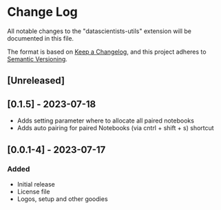 # Change Log

All notable changes to the "datascientists-utils" extension will be documented in this file.

The format is based on [Keep a Changelog](https://keepachangelog.com/en/1.0.0/),
and this project adheres to [Semantic Versioning](https://semver.org/spec/v2.0.0.html).

## [Unreleased]

## [0.1.5]  - 2023-07-18
 - Adds setting parameter where to allocate all paired notebooks
 - Adds auto pairing for paired Notebooks (via cntrl + shift + s) shortcut

## [0.0.1-4]  - 2023-07-17

### Added

- Initial release
- License file
- Logos, setup and other goodies
